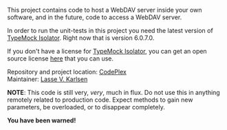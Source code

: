 This project contains code to host a WebDAV server inside your own
software, and in the future, code to access a WebDAV server.

In order to run the unit-tests in this project you need the latest
version of [TypeMock Isolator][3]. Right now that is version 6.0.7.0.

If you don't have a license for [TypeMock Isolator][3], you can get
an open source license [here][4] that you can use.

Repository and project location: [CodePlex][1]  
Maintainer: [Lasse V. Karlsen][2]

**NOTE**: This code is still very, *very*, much in flux. Do not use this
in anything remotely related to production code. Expect methods to gain
new parameters, be overloaded, or to disappear completely.

**You have been warned!**

  [1]: http://webdavsharp.codeplex.com/
  [2]: mailto:lasse@vkarlsen.no
  [3]: http://www.typemock.com/typemock-isolator-product3/
  [4]: http://site.typemock.com/free_open_source_license_form.php